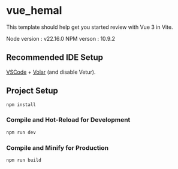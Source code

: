 # vue_hemal

This template should help get you started review with Vue 3 in Vite.

Node version : v22.16.0
NPM verson   : 10.9.2 

## Recommended IDE Setup

[VSCode](https://code.visualstudio.com/) + [Volar](https://marketplace.visualstudio.com/items?itemName=Vue.volar) (and disable Vetur).




## Project Setup

```sh
npm install
```

### Compile and Hot-Reload for Development

```sh
npm run dev
```

### Compile and Minify for Production

```sh
npm run build
```
